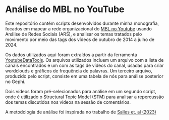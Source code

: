 # Análise do MBL no YouTube
Este repositório contém scripts desenvolvidos durante minha monografia, focados em mapear a rede organizacional do [MBL no Youtube](https://www.youtube.com/@mblivre) usando Análise de Redes Sociais (ARS), e analisar os temas tratados pelo movimento por meio das tags dos vídeos de outubro de 2014 a julho de 2024.

Os dados utilizados aqui foram extraídos a partir da ferramenta [YoutubeDataTools](https://ytdt.digitalmethods.net/). Os arquivos utilizados incluem um arquivo com a lista de canais encontrados e um com as tags de vídeos do canal, usadas para criar wordclouds e gráficos de frequência de palavras. Um terceiro arquivo, produzido pelo script, consiste em uma tabela de nós para análise posterior no Gephi. 

Dois vídeos foram pré-selecionados para análise em um segundo script, onde é utilizado o Structural Topic Model (STM) para analisar a repercussão dos temas discutidos nos vídeos na sessão de comentários.

A metodologia de análise foi inspirada no trabalho de [Salles et. al (2023)](https://journals.sagepub.com/doi/full/10.1177/20563051231196876)
